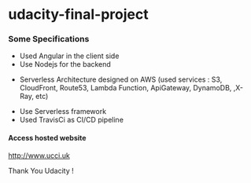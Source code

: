 # udacity-final-project

### Some Specifications
- Used Angular in the client side
- Use Nodejs for the backend 
* Serverless Architecture designed on AWS (used services : S3, CloudFront, Route53, Lambda Function, ApiGateway, DynamoDB, ,X-Ray, etc)
- Use Serverless framework
- Used TravisCi as CI/CD pipeline


#### Access hosted website 
http://www.ucci.uk


Thank You Udacity !
